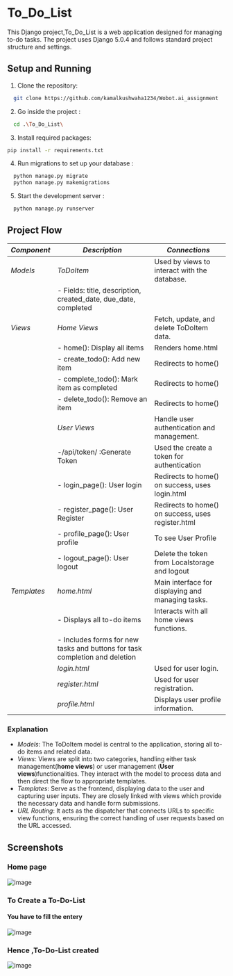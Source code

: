 
# To_Do_List

This Django project,To_Do_List is a web application designed for managing to-do tasks. The project uses Django 5.0.4 and follows standard project structure and settings.
## Setup and Running 

1. Clone the repository:

```bash
  git clone https://github.com/kamalkushwaha1234/Wobot.ai_assignment
```
2. Go inside the project :
```bash
  cd .\To_Do_List\
```
3. Install required packages:

```bash
pip install -r requirements.txt
```
4. Run migrations to set up your database  :

```bash
  python manage.py migrate
  python manage.py makemigrations
```
5.  Start the development server  :

```bash
  python manage.py runserver
```
## Project Flow

| *Component*   | *Description*                                                                                             | *Connections*                                   |
|-----------------|-------------------------------------------------------------------------------------------------------------|---------------------------------------------------|
| *Models*      | *ToDoItem*                                                                                                | Used by views to interact with the database.      |
|                 | - Fields: title, description, created_date, due_date, completed                                             |                                                                                             |
| *Views*       | *Home Views*                                                                                              | Fetch, update, and delete ToDoItem data.          |
|                 | - home(): Display all items                                                                                 | Renders home.html                               |
|                 | - create_todo(): Add new item                                                                               | Redirects to home()                               |
|                 | - complete_todo(): Mark item as completed                                                                   | Redirects to home()                               |
|                 | - delete_todo(): Remove an item                                                                             | Redirects to home()                               |
|                 | *User Views*                                                                                              | Handle user authentication and management.        |
|                 |-/api/token/ :Generate Token                                                                                               |Used the create a token for authentication         
|                 | - login_page(): User login                                                                                  | Redirects to home() on success, uses login.html |
|                 | - register_page(): User Register                                                                                  | Redirects to home() on success, uses register.html |
|                 | - profile_page(): User profile                                                                                  | To see User Profile |
|                 | - logout_page(): User logout                                                                                  | Delete the token from Localstorage and logout
| *Templates*   | *home.html*                                                                                               | Main interface for displaying and managing tasks. |
|                 | - Displays all to-do items                                                                                  | Interacts with all home views functions.          |
|                 | - Includes forms for new tasks and buttons for task completion and deletion                                 |                                                   |
|                 | *login.html*                                                                                              | Used for user login.                              |
|                 | *register.html*                                                                                            | Used for user registration.                       |
|                 | *profile.html*                                                                                            | Displays user profile information.                 |

### Explanation
- *Models*: The ToDoItem model is central to the application, storing all to-do items and related data.
- *Views*: Views are split into two categories, handling either task management(**home views**) or user management (**User views**)functionalities. They interact with the model to process data and then direct the flow to appropriate templates.
- *Templates*: Serve as the frontend, displaying data to the user and capturing user inputs. They are closely linked with views which provide the necessary data and handle form submissions.
- *URL Routing*: It acts as the dispatcher that connects URLs to specific view functions, ensuring the correct handling of user requests based on the URL accessed.


## Screenshots
### Home page
![image](https://github.com/kamalkushwaha1234/Wobot.ai_assignment/assets/131939203/bd700ae7-ef95-4207-acda-b3a112db407f)

### To Create a To-Do-List 
#### You have to fill the entery 
![image](https://github.com/kamalkushwaha1234/Wobot.ai_assignment/assets/131939203/cbd7dece-c48a-4491-92f9-b17fb12b6203)
### Hence ,To-Do-List created
![image](https://github.com/kamalkushwaha1234/Wobot.ai_assignment/assets/131939203/4f7dd9e1-a06d-447f-8cb2-692178d86ff3)







